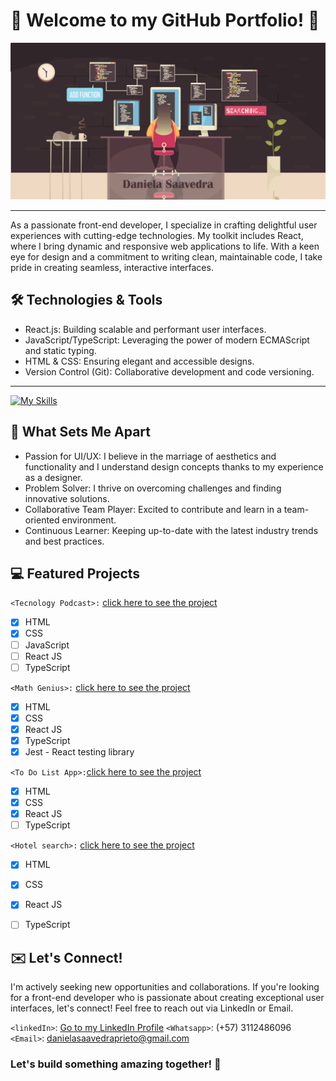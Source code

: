 # :rocket: Welcome to my GitHub Portfolio! :rocket:

![](https://github.com/danielasaavedrap/danielasaavedrap/blob/main/github.jpg)
______________________________________________________________________________________________________________________________

As a passionate front-end developer, I specialize in crafting delightful user experiences with cutting-edge technologies. My toolkit includes React, where I bring dynamic and responsive web applications to life. With a keen eye for design and a commitment to writing clean, maintainable code, I take pride in creating seamless, interactive interfaces.


## :hammer_and_wrench: Technologies & Tools 

- React.js: Building scalable and performant user interfaces.
- JavaScript/TypeScript: Leveraging the power of modern ECMAScript and static typing.
- HTML & CSS: Ensuring elegant and accessible designs.
- Version Control (Git): Collaborative development and code versioning.
______________________________________________________________________________________________________________________________

  [![My Skills](https://skillicons.dev/icons?i=react,js,html,css,ts,nodejs,git,jest,figma,materialui,postman,redux)](https://skillicons.dev)

## :star2: What Sets Me Apart 

- Passion for UI/UX: I believe in the marriage of aesthetics and functionality and I understand design concepts thanks to my experience as a designer.
- Problem Solver: I thrive on overcoming challenges and finding innovative solutions.
- Collaborative Team Player: Excited to contribute and learn in a team-oriented environment.
- Continuous Learner: Keeping up-to-date with the latest industry trends and best practices.

## :computer: Featured Projects


`<Tecnology Podcast>:` [click here to see the project](https://danielasaavedrapodcast.netlify.app/)

- [x] HTML 
- [x] CSS
- [ ] JavaScript
- [ ] React JS
- [ ] TypeScript

`<Math Genius>:` [click here to see the project](https://calculadoras-matematicas.netlify.app)

- [x] HTML 
- [x] CSS
- [x] React JS
- [x] TypeScript
- [x] Jest - React testing library

`<To Do List App>:`[click here to see the project](https://todolistdaniela.netlify.app)

- [x] HTML 
- [x] CSS
- [x] React JS
- [ ] TypeScript

`<Hotel search>:` [click here to see the project](https://buscadordehoteles.netlify.app)

- [x] HTML 
- [x] CSS
- [x] React JS
- [ ] TypeScript


## :envelope: Let's Connect! 

I'm actively seeking new opportunities and collaborations. If you're looking for a front-end developer who is passionate about creating exceptional user interfaces, let's connect! Feel free to reach out via LinkedIn or Email.

`<linkedIn>`: [Go to my LinkedIn Profile](https://www.linkedin.com/in/daniela-saavedra-prieto/)
`<Whatsapp>`: (+57) 3112486096
`<Email>`: danielasaavedraprieto@gmail.com

### Let's build something amazing together! 🚀 
